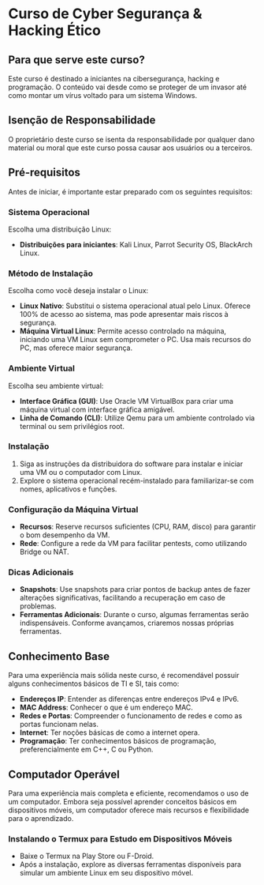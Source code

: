 # Curso de Cyber Segurança & Hacking Ético

## Para que serve este curso?
Este curso é destinado a iniciantes na cibersegurança, hacking e programação. O conteúdo vai desde como se proteger de um invasor até como montar um vírus voltado para um sistema Windows.

## Isenção de Responsabilidade
O proprietário deste curso se isenta da responsabilidade por qualquer dano material ou moral que este curso possa causar aos usuários ou a terceiros.

## Pré-requisitos
Antes de iniciar, é importante estar preparado com os seguintes requisitos:

### Sistema Operacional
Escolha uma distribuição Linux:
- **Distribuições para iniciantes**: Kali Linux, Parrot Security OS, BlackArch Linux.

### Método de Instalação
Escolha como você deseja instalar o Linux:
- **Linux Nativo**: Substitui o sistema operacional atual pelo Linux. Oferece 100% de acesso ao sistema, mas pode apresentar mais riscos à segurança.
- **Máquina Virtual Linux**: Permite acesso controlado na máquina, iniciando uma VM Linux sem comprometer o PC. Usa mais recursos do PC, mas oferece maior segurança.

### Ambiente Virtual
Escolha seu ambiente virtual:
- **Interface Gráfica (GUI)**: Use Oracle VM VirtualBox para criar uma máquina virtual com interface gráfica amigável.
- **Linha de Comando (CLI)**: Utilize Qemu para um ambiente controlado via terminal ou sem privilégios root.

### Instalação
1. Siga as instruções da distribuidora do software para instalar e iniciar uma VM ou o computador com Linux.
2. Explore o sistema operacional recém-instalado para familiarizar-se com nomes, aplicativos e funções.

### Configuração da Máquina Virtual
- **Recursos**: Reserve recursos suficientes (CPU, RAM, disco) para garantir o bom desempenho da VM.
- **Rede**: Configure a rede da VM para facilitar pentests, como utilizando Bridge ou NAT.

### Dicas Adicionais
- **Snapshots**: Use snapshots para criar pontos de backup antes de fazer alterações significativas, facilitando a recuperação em caso de problemas.
- **Ferramentas Adicionais**: Durante o curso, algumas ferramentas serão indispensáveis. Conforme avançamos, criaremos nossas próprias ferramentas.

## Conhecimento Base
Para uma experiência mais sólida neste curso, é recomendável possuir alguns conhecimentos básicos de TI e SI, tais como:
- **Endereços IP**: Entender as diferenças entre endereços IPv4 e IPv6.
- **MAC Address**: Conhecer o que é um endereço MAC.
- **Redes e Portas**: Compreender o funcionamento de redes e como as portas funcionam nelas.
- **Internet**: Ter noções básicas de como a internet opera.
- **Programação**: Ter conhecimentos básicos de programação, preferencialmente em C++, C ou Python.

## Computador Operável
Para uma experiência mais completa e eficiente, recomendamos o uso de um computador. Embora seja possível aprender conceitos básicos em dispositivos móveis, um computador oferece mais recursos e flexibilidade para o aprendizado.

### Instalando o Termux para Estudo em Dispositivos Móveis
- Baixe o Termux na Play Store ou F-Droid.
- Após a instalação, explore as diversas ferramentas disponíveis para simular um ambiente Linux em seu dispositivo móvel.